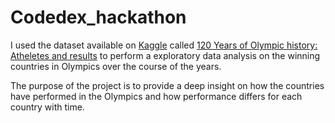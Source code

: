 # Codedex_hackathon

I used the dataset available on [Kaggle](https://www.kaggle.com/) called [120 Years of Olympic history: Atheletes and results](https://www.kaggle.com/datasets/heesoo37/120-years-of-olympic-history-athletes-and-results/data) to perform a exploratory data analysis on the winning countries in Olympics over the course of the years.

The purpose of the project is to provide a deep insight on how the countries have performed in the Olympics and how performance differs for each country with time.
